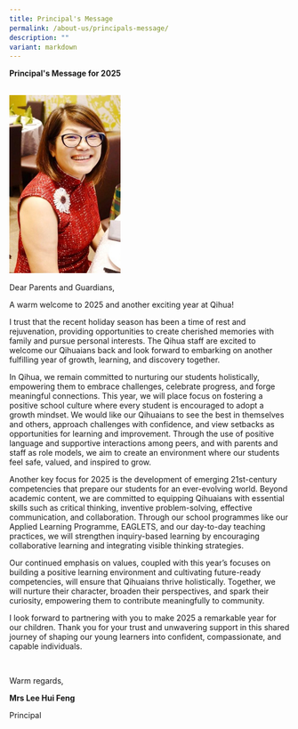 ```yaml
---
title: Principal's Message
permalink: /about-us/principals-message/
description: ""
variant: markdown
---
```

<p><strong>Principal's Message for 2025</strong>
</p><br>
<div class="isomer-image-wrapper">
<img style="width:200px;height:320px;" height="auto" width="100%" src="/images/About Us/Mrs-Lee-365x600.jpeg">
</div>
<p>Dear Parents and Guardians,</p>
<p>A warm welcome to 2025 and another exciting year at Qihua!</p>
<p>I trust that the recent holiday season has been a time of rest and rejuvenation,
providing opportunities to create cherished memories with family and pursue
personal interests. The Qihua staff are excited to welcome our Qihuaians
back and look forward to embarking on another fulfilling year of growth,
learning, and discovery together.</p>
<p>In Qihua, we remain committed to nurturing our students holistically,
empowering them to embrace challenges, celebrate progress, and forge meaningful
connections. This year, we will place focus on fostering a positive school
culture where every student is encouraged to adopt a growth mindset. We
would like our Qihuaians to see the best in themselves and others, approach
challenges with confidence, and view setbacks as opportunities for learning
and improvement. Through the use of positive language and supportive interactions
among peers, and with parents and staff as role models, we aim to create
an environment where our students feel safe, valued, and inspired to grow.</p>
<p>Another key focus for 2025 is the development of emerging 21st-century
competencies that prepare our students for an ever-evolving world. Beyond
academic content, we are committed to equipping Qihuaians with essential
skills such as critical thinking, inventive problem-solving, effective
communication, and collaboration. Through our school programmes like our
Applied Learning Programme, EAGLETS, and our day-to-day teaching practices,
we will strengthen inquiry-based learning by encouraging collaborative
learning and integrating visible thinking strategies.</p>
<p>Our continued emphasis on values, coupled with this year’s focuses on
building a positive learning environment and cultivating future-ready competencies,
will ensure that Qihuaians thrive holistically. Together, we will nurture
their character, broaden their perspectives, and spark their curiosity,
empowering them to contribute meaningfully to community.</p>
<p>I look forward to partnering with you to make 2025 a remarkable year for
our children. Thank you for your trust and unwavering support in this shared
journey of shaping our young learners into confident, compassionate, and
capable individuals.</p>
<p>&nbsp;</p>
<p>Warm regards,</p>
<p><b>Mrs Lee Hui Feng</b></p>
Principal